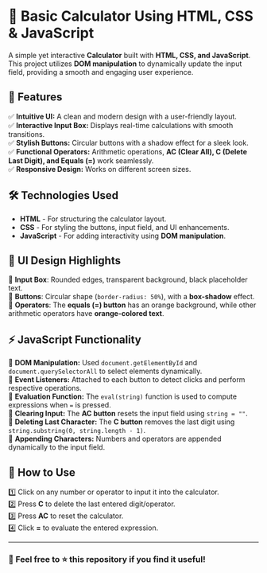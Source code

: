 # 🔢 Basic Calculator Using HTML, CSS & JavaScript  

A simple yet interactive **Calculator** built with **HTML, CSS, and JavaScript**. This project utilizes **DOM manipulation** to dynamically update the input field, providing a smooth and engaging user experience.  

## 🚀 Features  

✅ **Intuitive UI:** A clean and modern design with a user-friendly layout.  
✅ **Interactive Input Box:** Displays real-time calculations with smooth transitions.  
✅ **Stylish Buttons:** Circular buttons with a shadow effect for a sleek look.  
✅ **Functional Operators:** Arithmetic operations, **AC (Clear All), C (Delete Last Digit), and Equals (=)** work seamlessly.  
✅ **Responsive Design:** Works on different screen sizes.  

## 🛠️ Technologies Used  

- **HTML** - For structuring the calculator layout.  
- **CSS** - For styling the buttons, input field, and UI enhancements.  
- **JavaScript** - For adding interactivity using **DOM manipulation**.  

## 🎨 UI Design Highlights  

🔹 **Input Box**: Rounded edges, transparent background, black placeholder text.  
🔹 **Buttons**: Circular shape (`border-radius: 50%`), with a **box-shadow** effect.  
🔹 **Operators**: The **equals (=) button** has an orange background, while other arithmetic operators have **orange-colored text**.  

## ⚡ JavaScript Functionality  

🔸 **DOM Manipulation:** Used `document.getElementById` and `document.querySelectorAll` to select elements dynamically.  
🔸 **Event Listeners:** Attached to each button to detect clicks and perform respective operations.  
🔸 **Evaluation Function:** The `eval(string)` function is used to compute expressions when `=` is pressed.  
🔸 **Clearing Input:** The **AC button** resets the input field using `string = ""`.  
🔸 **Deleting Last Character:** The **C button** removes the last digit using `string.substring(0, string.length - 1)`.  
🔸 **Appending Characters:** Numbers and operators are appended dynamically to the input field.  

## 📌 How to Use  

1️⃣ Click on any number or operator to input it into the calculator.  
2️⃣ Press **C** to delete the last entered digit/operator.  
3️⃣ Press **AC** to reset the calculator.  
4️⃣ Click **=** to evaluate the entered expression.  

---  

### 🌟 Feel free to ⭐ this repository if you find it useful!  

